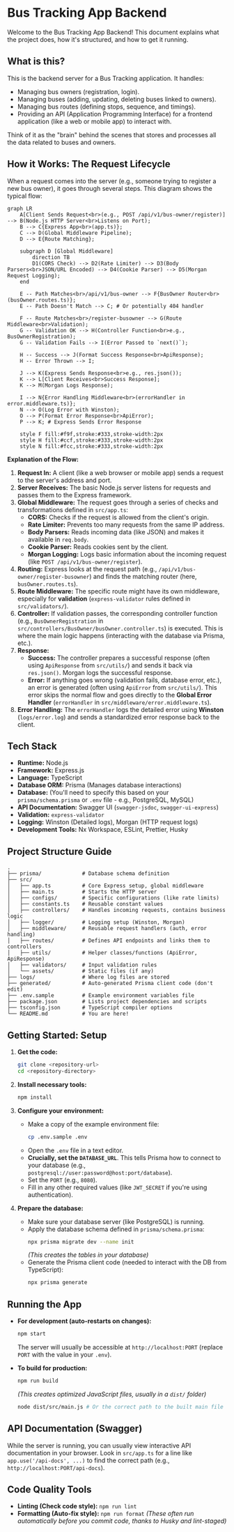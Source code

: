 # Bus Tracking App Backend

Welcome to the Bus Tracking App Backend! This document explains what the project does, how it's structured, and how to get it running.

## What is this?

This is the backend server for a Bus Tracking application. It handles:

- Managing bus owners (registration, login).
- Managing buses (adding, updating, deleting buses linked to owners).
- Managing bus routes (defining stops, sequence, and timings).
- Providing an API (Application Programming Interface) for a frontend application (like a web or mobile app) to interact with.

Think of it as the "brain" behind the scenes that stores and processes all the data related to buses and owners.

## How it Works: The Request Lifecycle

When a request comes into the server (e.g., someone trying to register a new bus owner), it goes through several steps. This diagram shows the typical flow:

```mermaid
graph LR
    A[Client Sends Request<br>(e.g., POST /api/v1/bus-owner/register)] --> B(Node.js HTTP Server<br>Listens on Port);
    B --> C{Express App<br>(app.ts)};
    C --> D(Global Middleware Pipeline);
    D --> E{Route Matching};

    subgraph D [Global Middleware]
        direction TB
        D1(CORS Check) --> D2(Rate Limiter) --> D3(Body Parsers<br>JSON/URL Encoded) --> D4(Cookie Parser) --> D5(Morgan Request Logging);
    end

    E -- Path Matches<br>/api/v1/bus-owner --> F{BusOwner Router<br>(busOwner.routes.ts)};
    E -- Path Doesn't Match --> C; # Or potentially 404 handler

    F -- Route Matches<br>/register-busowner --> G(Route Middleware<br>Validation);
    G -- Validation OK --> H(Controller Function<br>e.g., BusOwnerRegistration);
    G -- Validation Fails --> I(Error Passed to `next()`);

    H -- Success --> J(Format Success Response<br>ApiResponse);
    H -- Error Thrown --> I;

    J --> K(Express Sends Response<br>e.g., res.json());
    K --> L[Client Receives<br>Success Response];
    K --> M(Morgan Logs Response);

    I --> N{Error Handling Middleware<br>(errorHandler in error.middleware.ts)};
    N --> O(Log Error with Winston);
    O --> P(Format Error Response<br>ApiError);
    P --> K; # Express Sends Error Response

    style F fill:#f9f,stroke:#333,stroke-width:2px
    style H fill:#ccf,stroke:#333,stroke-width:2px
    style N fill:#fcc,stroke:#333,stroke-width:2px
```

**Explanation of the Flow:**

1.  **Request In:** A client (like a web browser or mobile app) sends a request to the server's address and port.
2.  **Server Receives:** The basic Node.js server listens for requests and passes them to the Express framework.
3.  **Global Middleware:** The request goes through a series of checks and transformations defined in `src/app.ts`:
    - **CORS:** Checks if the request is allowed from the client's origin.
    - **Rate Limiter:** Prevents too many requests from the same IP address.
    - **Body Parsers:** Reads incoming data (like JSON) and makes it available in `req.body`.
    - **Cookie Parser:** Reads cookies sent by the client.
    - **Morgan Logging:** Logs basic information about the incoming request (like `POST /api/v1/bus-owner/register`).
4.  **Routing:** Express looks at the request path (e.g., `/api/v1/bus-owner/register-busowner`) and finds the matching router (here, `busOwner.routes.ts`).
5.  **Route Middleware:** The specific route might have its own middleware, especially for **validation** (`express-validator` rules defined in `src/validators/`).
6.  **Controller:** If validation passes, the corresponding controller function (e.g., `BusOwnerRegistration` in `src/controllers/BusOwner/busOwner.controller.ts`) is executed. This is where the main logic happens (interacting with the database via Prisma, etc.).
7.  **Response:**
    - **Success:** The controller prepares a successful response (often using `ApiResponse` from `src/utils/`) and sends it back via `res.json()`. Morgan logs the successful response.
    - **Error:** If anything goes wrong (validation fails, database error, etc.), an error is generated (often using `ApiError` from `src/utils/`). This error skips the normal flow and goes directly to the **Global Error Handler** (`errorHandler` in `src/middleware/error.middleware.ts`).
8.  **Error Handling:** The `errorHandler` logs the detailed error using **Winston** (`logs/error.log`) and sends a standardized error response back to the client.

## Tech Stack

- **Runtime:** Node.js
- **Framework:** Express.js
- **Language:** TypeScript
- **Database ORM:** Prisma (Manages database interactions)
- **Database:** (You'll need to specify this based on your `prisma/schema.prisma` or `.env` file - e.g., PostgreSQL, MySQL)
- **API Documentation:** Swagger UI (`swagger-jsdoc`, `swagger-ui-express`)
- **Validation:** `express-validator`
- **Logging:** Winston (Detailed logs), Morgan (HTTP request logs)
- **Development Tools:** Nx Workspace, ESLint, Prettier, Husky

## Project Structure Guide

```
.
├── prisma/             # Database schema definition
├── src/
│   ├── app.ts          # Core Express setup, global middleware
│   ├── main.ts         # Starts the HTTP server
│   ├── configs/        # Specific configurations (like rate limits)
│   ├── constants.ts    # Reusable constant values
│   ├── controllers/    # Handles incoming requests, contains business logic
│   ├── logger/         # Logging setup (Winston, Morgan)
│   ├── middleware/     # Reusable request handlers (auth, error handling)
│   ├── routes/         # Defines API endpoints and links them to controllers
│   ├── utils/          # Helper classes/functions (ApiError, ApiResponse)
│   ├── validators/     # Input validation rules
│   └── assets/         # Static files (if any)
├── logs/               # Where log files are stored
├── generated/          # Auto-generated Prisma client code (don't edit)
├── .env.sample         # Example environment variables file
├── package.json        # Lists project dependencies and scripts
├── tsconfig.json       # TypeScript compiler options
└── README.md           # You are here!
```

## Getting Started: Setup

1.  **Get the code:**

    ```bash
    git clone <repository-url>
    cd <repository-directory>
    ```

2.  **Install necessary tools:**

    ```bash
    npm install
    ```

3.  **Configure your environment:**

    - Make a copy of the example environment file:
      ```bash
      cp .env.sample .env
      ```
    - Open the `.env` file in a text editor.
    - **Crucially, set the `DATABASE_URL`**. This tells Prisma how to connect to your database (e.g., `postgresql://user:password@host:port/database`).
    - Set the `PORT` (e.g., `8080`).
    - Fill in any other required values (like `JWT_SECRET` if you're using authentication).

4.  **Prepare the database:**
    - Make sure your database server (like PostgreSQL) is running.
    - Apply the database schema defined in `prisma/schema.prisma`:
      ```bash
      npx prisma migrate dev --name init
      ```
      _(This creates the tables in your database)_
    - Generate the Prisma client code (needed to interact with the DB from TypeScript):
      ```bash
      npx prisma generate
      ```

## Running the App

- **For development (auto-restarts on changes):**

  ```bash
  npm start
  ```

  The server will usually be accessible at `http://localhost:PORT` (replace `PORT` with the value in your `.env`).

- **To build for production:**
  ```bash
  npm run build
  ```
  _(This creates optimized JavaScript files, usually in a `dist/` folder)_
  ```bash
  node dist/src/main.js # Or the correct path to the built main file
  ```

## API Documentation (Swagger)

While the server is running, you can usually view interactive API documentation in your browser. Look in `src/app.ts` for a line like `app.use('/api-docs', ...)` to find the correct path (e.g., `http://localhost:PORT/api-docs`).

## Code Quality Tools

- **Linting (Check code style):** `npm run lint`
- **Formatting (Auto-fix style):** `npm run format`
  _(These often run automatically before you commit code, thanks to Husky and lint-staged)_
